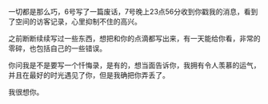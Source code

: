   一切都是那么巧，6号写了一篇废话，7号晚上23点56分收到你戳我的消息，看到了空间的访客记录，心里抑制不住的高兴。

  之前断断续续写过一些东西，想把和你的点滴都写出来，有一天能给你看，非常的零碎，也包括自己的一些错误。

  你问我是不是要写一个忏悔录，是有的，想当面告诉你，我拥有令人羡慕的运气，并且在最好的时光遇见了你，但是我确把你弄丢了。

  我很想你。
